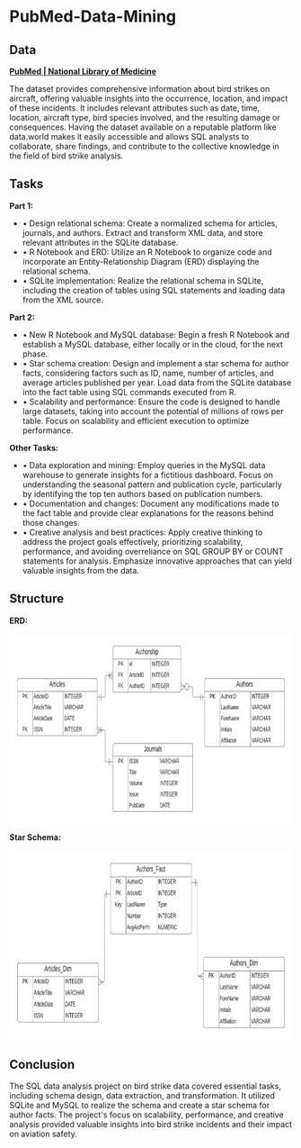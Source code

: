 # PubMed-Data-Mining

## Data
**[PubMed | National Library of Medicine](https://pubmed.ncbi.nlm.nih.gov/download/)**

The dataset provides comprehensive information about bird strikes on aircraft, offering valuable insights into the occurrence, location, and impact of these incidents. It includes relevant attributes such as date, time, location, aircraft type, bird species involved, and the resulting damage or consequences. Having the dataset available on a reputable platform like data.world makes it easily accessible and allows SQL analysts to collaborate, share findings, and contribute to the collective knowledge in the field of bird strike analysis.

## Tasks
**Part 1:**
- • Design relational schema: Create a normalized schema for articles, journals, and authors. Extract and transform XML data, and store relevant attributes in the SQLite database.
- • R Notebook and ERD: Utilize an R Notebook to organize code and incorporate an Entity-Relationship Diagram (ERD) displaying the relational schema.
- • SQLite implementation: Realize the relational schema in SQLite, including the creation of tables using SQL statements and loading data from the XML source.

**Part 2:**
- • New R Notebook and MySQL database: Begin a fresh R Notebook and establish a MySQL database, either locally or in the cloud, for the next phase.
- • Star schema creation: Design and implement a star schema for author facts, considering factors such as ID, name, number of articles, and average articles published per year. Load data from the SQLite database into the fact table using SQL commands executed from R.
- • Scalability and performance: Ensure the code is designed to handle large datasets, taking into account the potential of millions of rows per table. Focus on scalability and efficient execution to optimize performance.

**Other Tasks:**
- • Data exploration and mining: Employ queries in the MySQL data warehouse to generate insights for a fictitious dashboard. Focus on understanding the seasonal pattern and publication cycle, particularly by identifying the top ten authors based on publication numbers.
- • Documentation and changes: Document any modifications made to the fact table and provide clear explanations for the reasons behind those changes.
- • Creative analysis and best practices: Apply creative thinking to address the project goals effectively, prioritizing scalability, performance, and avoiding overreliance on SQL GROUP BY or COUNT statements for analysis. Emphasize innovative approaches that can yield valuable insights from the data.

## Structure
**ERD:**

<img align="center" height="340px" src="https://github.com/sohamthirty/PubMed-Data-Mining/blob/main/Images/ERD.png" alt="image" />

**Star Schema:**

<img align="center" height="340px" src="https://github.com/sohamthirty/PubMed-Data-Mining/blob/main/Images/StarSchema.png" alt="image" />


## Conclusion
The SQL data analysis project on bird strike data covered essential tasks, including schema design, data extraction, and transformation. It utilized SQLite and MySQL to realize the schema and create a star schema for author facts. The project's focus on scalability, performance, and creative analysis provided valuable insights into bird strike incidents and their impact on aviation safety.
